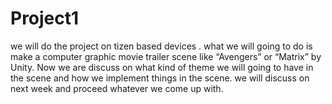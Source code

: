 # Project1
we will do the project on tizen based devices .
what we will going to do is make a computer graphic movie trailer scene 
like “Avengers” or “Matrix” by Unity.
Now we are discuss on what kind of theme we will going to have in the scene and how we implement things in the scene.
we will discuss on next week and proceed whatever we come up with.
